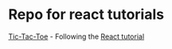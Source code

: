 # Repo for react tutorials

[Tic-Tac-Toe](./tic-tac-toe) - Following the [React tutorial](https://reactjs.org/tutorial/tutorial.html)
